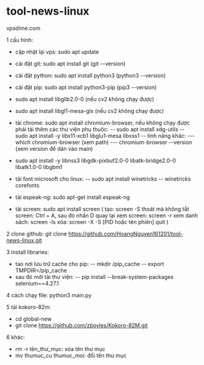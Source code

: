 # tool-news-linux

vpsdime.com

1 cấu hình:
- cập nhật lại vps: sudo apt update
- cài đặt git: sudo apt install git (git --version)
- cài đặt python: sudo apt install python3 (python3 --version)
- cài đặt pip: sudo apt install python3-pip (pip3 --version)
- sudo apt install libglib2.0-0 (nếu cv2 không chạy được)
- sudo apt install libgl1-mesa-glx (nếu cv2 không chạy được)
- tải chrome: sudo apt install chromium-browser, nếu không chạy được phải tải thêm các thư viện phụ thuộc:
-- sudo apt install xdg-utils
-- sudo apt install -y libx11-xcb1 libglu1-mesa libxss1
-- tính năng khác:
--- which chromium-browser (xem path)
--- chromium-browser --version (xem version để dán vào main)
- sudo apt install -y libnss3 libgdk-pixbuf2.0-0 libatk-bridge2.0-0 libatk1.0-0 libgbm1
- tải font microsoft cho linux:
-- sudo apt install winetricks
-- winetricks corefonts

- tải espeak-ng: sudo apt-get install espeak-ng
- tải screen: sudo apt install screen (
    tạo: screen -S <name>
    thoát mà không tắt screen: Ctrl + A, sau đó nhấn D
    quay lại xem screen: screen -r <name>
    xem danh sách: screen -ls
    xóa: screen -X -S [PID hoặc tên phiên] quit
)

2 clone github: git clone https://github.com/HoangNguyen161201/tool-news-linux.git

3 install libraries:
- tao nơi lưu trữ cache cho pip:
--  mkdir  /pip_cache
--  export TMPDIR=/pip_cache
- sau đó mới tải thư viện:
--  pip install --break-system-packages selenium==4.27.1

4 cách chạy file:
python3 main.py

5 tải kokoro-82m:
- cd global-new
- git clone https://github.com/zboyles/Kokoro-82M.git

6 khác:
- rm -r tên_thư_mục: xóa tên thư mục
- mv thumuc_cu thumuc_moi: đổi tên thư mục
